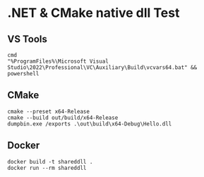 # .NET & CMake native dll Test

## VS Tools

    cmd
    "%ProgramFiles%\Microsoft Visual Studio\2022\Professional\VC\Auxiliary\Build\vcvars64.bat" && powershell

## CMake

    cmake --preset x64-Release  
    cmake --build out/build/x64-Release 
    dumpbin.exe /exports .\out\build\x64-Debug\Hello.dll 

## Docker

    docker build -t shareddll .
    docker run --rm shareddll
